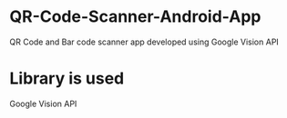 # QR-Code-Scanner-Android-App
QR Code and Bar code scanner app developed using Google Vision API

# Library is used
Google Vision API

